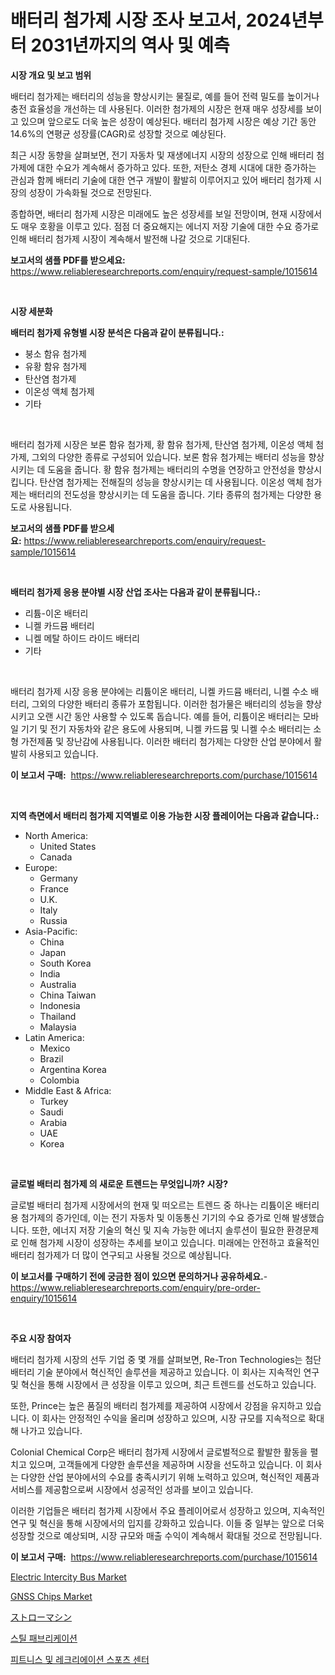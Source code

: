 <p><h1>배터리 첨가제 시장 조사 보고서, 2024년부터 2031년까지의 역사 및 예측</h1></p><p><strong>시장 개요 및 보고 범위</strong></p>
<p><p>배터리 첨가제는 배터리의 성능을 향상시키는 물질로, 예를 들어 전력 밀도를 높이거나 충전 효율성을 개선하는 데 사용된다. 이러한 첨가제의 시장은 현재 매우 성장세를 보이고 있으며 앞으로도 더욱 높은 성장이 예상된다. 배터리 첨가제 시장은 예상 기간 동안 14.6%의 연평균 성장률(CAGR)로 성장할 것으로 예상된다.</p><p>최근 시장 동향을 살펴보면, 전기 자동차 및 재생에너지 시장의 성장으로 인해 배터리 첨가제에 대한 수요가 계속해서 증가하고 있다. 또한, 저탄소 경제 시대에 대한 증가하는 관심과 함께 배터리 기술에 대한 연구 개발이 활발히 이루어지고 있어 배터리 첨가제 시장의 성장이 가속화될 것으로 전망된다.</p><p>종합하면, 배터리 첨가제 시장은 미래에도 높은 성장세를 보일 전망이며, 현재 시장에서도 매우 호황을 이루고 있다. 점점 더 중요해지는 에너지 저장 기술에 대한 수요 증가로 인해 배터리 첨가제 시장이 계속해서 발전해 나갈 것으로 기대된다.</p></p>
<p><strong>보고서의 샘플 PDF를 받으세요:</strong> <a href="https://www.reliableresearchreports.com/enquiry/request-sample/1015614">https://www.reliableresearchreports.com/enquiry/request-sample/1015614</a></p>
<p>&nbsp;</p>
<p><strong>시장 세분화</strong></p>
<p><strong>배터리 첨가제 유형별 시장 분석은 다음과 같이 분류됩니다.:</strong></p>
<p><ul><li>붕소 함유 첨가제</li><li>유황 함유 첨가제</li><li>탄산염 첨가제</li><li>이온성 액체 첨가제</li><li>기타</li></ul></p>
<p>&nbsp;</p>
<p><p>배터리 첨가제 시장은 보론 함유 첨가제, 황 함유 첨가제, 탄산염 첨가제, 이온성 액체 첨가제, 그외의 다양한 종류로 구성되어 있습니다. 보론 함유 첨가제는 배터리 성능을 향상시키는 데 도움을 줍니다. 황 함유 첨가제는 배터리의 수명을 연장하고 안전성을 향상시킵니다. 탄산염 첨가제는 전해질의 성능을 향상시키는 데 사용됩니다. 이온성 액체 첨가제는 배터리의 전도성을 향상시키는 데 도움을 줍니다. 기타 종류의 첨가제는 다양한 용도로 사용됩니다.</p></p>
<p><strong>보고서의 샘플 PDF를 받으세요:</strong>&nbsp;<a href="https://www.reliableresearchreports.com/enquiry/request-sample/1015614">https://www.reliableresearchreports.com/enquiry/request-sample/1015614</a></p>
<p>&nbsp;</p>
<p><strong> 배터리 첨가제 응용 분야별 시장 산업 조사는 다음과 같이 분류됩니다.:</strong></p>
<p><ul><li>리튬-이온 배터리</li><li>니켈 카드뮴 배터리</li><li>니켈 메탈 하이드 라이드 배터리</li><li>기타</li></ul></p>
<p>&nbsp;</p>
<p><p>배터리 첨가제 시장 응용 분야에는 리튬이온 배터리, 니켈 카드뮴 배터리, 니켈 수소 배터리, 그외의 다양한 배터리 종류가 포함됩니다. 이러한 첨가물은 배터리의 성능을 향상시키고 오랜 시간 동안 사용할 수 있도록 돕습니다. 예를 들어, 리튬이온 배터리는 모바일 기기 및 전기 자동차와 같은 용도에 사용되며, 니켈 카드뮴 및 니켈 수소 배터리는 소형 가전제품 및 장난감에 사용됩니다. 이러한 배터리 첨가제는 다양한 산업 분야에서 활발히 사용되고 있습니다.</p></p>
<p><strong>이 보고서 구매:</strong>&nbsp; <a href="https://www.reliableresearchreports.com/purchase/1015614">https://www.reliableresearchreports.com/purchase/1015614</a></p>
<p>&nbsp;</p>
<p><strong>지역 측면에서 배터리 첨가제 지역별로 이용 가능한 시장 플레이어는 다음과 같습니다.:</strong></p>
<p><ul>
    <li>
        North America:
        <ul>
            <li>United States</li>
            <li>Canada</li>
        </ul>
    </li>
    <li>
        Europe:
        <ul>
            <li>Germany</li>
            <li>France</li>
            <li>U.K.</li>
            <li>Italy</li>
            <li>Russia</li>
        </ul>
    </li>
    <li>
        Asia-Pacific:
        <ul>
            <li>China</li>
            <li>Japan</li>
            <li>South Korea</li>
            <li>India</li>
            <li>Australia</li>
            <li>China Taiwan</li>
            <li>Indonesia</li>
            <li>Thailand</li>
            <li>Malaysia</li>
        </ul>
    </li>
    <li>
        Latin America:
        <ul>
            <li>Mexico</li>
            <li>Brazil</li>
            <li>Argentina Korea</li>
            <li>Colombia</li>
        </ul>
    </li>
    <li>
        Middle East & Africa:
        <ul>
            <li>Turkey</li>
            <li>Saudi</li>
            <li>Arabia</li>
            <li>UAE</li>
            <li>Korea</li>
        </ul>
    </li>
    </ul></p>
<p>&nbsp;</p>
<p><strong>글로벌 배터리 첨가제 의 새로운 트렌드는 무엇입니까? 시장?</strong></p>
<p><p>글로벌 배터리 첨가제 시장에서의 현재 및 떠오르는 트렌드 중 하나는 리튬이온 배터리용 첨가제의 증가인데, 이는 전기 자동차 및 이동통신 기기의 수요 증가로 인해 발생했습니다. 또한, 에너지 저장 기술의 혁신 및 지속 가능한 에너지 솔루션이 필요한 환경문제로 인해 첨가제 시장이 성장하는 추세를 보이고 있습니다. 미래에는 안전하고 효율적인 배터리 첨가제가 더 많이 연구되고 사용될 것으로 예상됩니다.</p></p>
<p><strong>이 보고서를 구매하기 전에 궁금한 점이 있으면 문의하거나 공유하세요.</strong>- <a href="https://www.reliableresearchreports.com/enquiry/pre-order-enquiry/1015614">https://www.reliableresearchreports.com/enquiry/pre-order-enquiry/1015614</a></p>
<p>&nbsp;</p>
<p><strong>주요 시장 참여자</strong></p>
<p><p>배터리 첨가제 시장의 선두 기업 중 몇 개를 살펴보면, Re-Tron Technologies는 첨단 배터리 기술 분야에서 혁신적인 솔루션을 제공하고 있습니다. 이 회사는 지속적인 연구 및 혁신을 통해 시장에서 큰 성장을 이루고 있으며, 최근 트렌드를 선도하고 있습니다.</p><p>또한, Prince는 높은 품질의 배터리 첨가제를 제공하여 시장에서 강점을 유지하고 있습니다. 이 회사는 안정적인 수익을 올리며 성장하고 있으며, 시장 규모를 지속적으로 확대해 나가고 있습니다.</p><p>Colonial Chemical Corp은 배터리 첨가제 시장에서 글로벌적으로 활발한 활동을 펼치고 있으며, 고객들에게 다양한 솔루션을 제공하며 시장을 선도하고 있습니다. 이 회사는 다양한 산업 분야에서의 수요를 충족시키기 위해 노력하고 있으며, 혁신적인 제품과 서비스를 제공함으로써 시장에서 성공적인 성과를 보이고 있습니다.</p><p>이러한 기업들은 배터리 첨가제 시장에서 주요 플레이어로서 성장하고 있으며, 지속적인 연구 및 혁신을 통해 시장에서의 입지를 강화하고 있습니다. 이들 중 일부는 앞으로 더욱 성장할 것으로 예상되며, 시장 규모와 매출 수익이 계속해서 확대될 것으로 전망됩니다.</p></p>
<p><strong>이 보고서 구매:</strong>&nbsp;&nbsp;<a href="https://www.reliableresearchreports.com/purchase/1015614">https://www.reliableresearchreports.com/purchase/1015614</a></p>
<p><p><a href="https://issuu.com/reportprime-2/docs/electric-intercity-bus-market-size-2030.pptx">Electric Intercity Bus Market</a></p><p><a href="https://github.com/jhcraigie/Market-Research-Report-List-2/blob/main/gnss-chips-market.md">GNSS Chips Market</a></p><p><a href="https://github.com/adcxff01450218/Market-Research-Report-List-1/blob/main/714091011850.md">ストローマシン</a></p><p><a href="https://github.com/vsn7qpua81q/Market-Research-Report-List-1/blob/main/525866811020.md">스틸 패브리케이션</a></p><p><a href="https://github.com/trmesnao7959541/Market-Research-Report-List-1/blob/main/236074711019.md">피트니스 및 레크리에이션 스포츠 센터</a></p></p>
